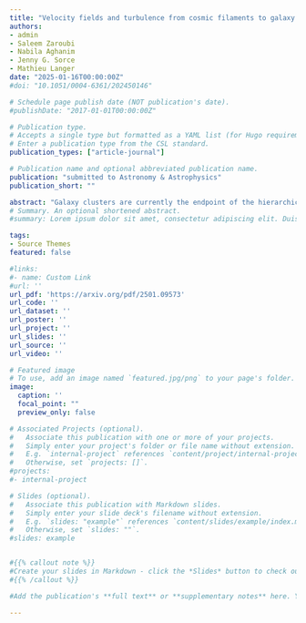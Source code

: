 ```yaml
---
title: "Velocity fields and turbulence from cosmic filaments to galaxy clusters"
authors:
- admin
- Saleem Zaroubi
- Nabila Aghanim
- Jenny G. Sorce
- Mathieu Langer
date: "2025-01-16T00:00:00Z"
#doi: "10.1051/0004-6361/202450146"

# Schedule page publish date (NOT publication's date).
#publishDate: "2017-01-01T00:00:00Z"

# Publication type.
# Accepts a single type but formatted as a YAML list (for Hugo requirements).
# Enter a publication type from the CSL standard.
publication_types: ["article-journal"]

# Publication name and optional abbreviated publication name.
publication: "submitted to Astronomy & Astrophysics"
publication_short: ""

abstract: "Galaxy clusters are currently the endpoint of the hierarchical structure formation; they form via the accretion of dark matter and cosmic gas from their local environment. In particular, filaments contribute grandly by accreting gas from cosmic matter sheets and underdense regions and feeding it to the galaxy clusters. Along the way, the gas in filaments is shocked and heated, which, together with the velocity structure within the filament, induces swirling and, thus, turbulence. In this work, we study a constrained hydrodynamical simulation replica of the Virgo cluster to characterise the velocity field in the two cosmic filaments connected to the cluster with unprecedented high resolution. First, we conduct a qualitative examination of slices extracted from the simulation. We study the temperature, the velocity field, and derived quantities in longitudinal cuts to study the general structure of the filaments and in transverse cuts to study their inner organisation and connection to cosmic matter sheets and underdense regions. Then, we conduct a quantitative study of velocities in Virgo's filaments by computing the 2D energy spectrum from 1 and 5~Mpc square maps extracted from the slices and centred on the core of the filaments. We show that the velocity field goes from mostly compressive far in the filaments to mostly solenoidal in Virgo's core. Moreover, we observe that the total energy spectrum in the filaments gains in amplitude and steepens towards Virgo." 
# Summary. An optional shortened abstract.
#summary: Lorem ipsum dolor sit amet, consectetur adipiscing elit. Duis posuere tellus ac convallis placerat. Proin tincidunt magna sed ex sollicitudin condimentum.

tags:
- Source Themes
featured: false

#links:
#- name: Custom Link
#url: ''
url_pdf: 'https://arxiv.org/pdf/2501.09573'
url_code: ''
url_dataset: ''
url_poster: ''
url_project: ''
url_slides: ''
url_source: ''
url_video: ''

# Featured image
# To use, add an image named `featured.jpg/png` to your page's folder. 
image:
  caption: ''
  focal_point: ""
  preview_only: false

# Associated Projects (optional).
#   Associate this publication with one or more of your projects.
#   Simply enter your project's folder or file name without extension.
#   E.g. `internal-project` references `content/project/internal-project/index.md`.
#   Otherwise, set `projects: []`.
#projects:
#- internal-project

# Slides (optional).
#   Associate this publication with Markdown slides.
#   Simply enter your slide deck's filename without extension.
#   E.g. `slides: "example"` references `content/slides/example/index.md`.
#   Otherwise, set `slides: ""`.
#slides: example


#{{% callout note %}}
#Create your slides in Markdown - click the *Slides* button to check out the example.
#{{% /callout %}}

#Add the publication's **full text** or **supplementary notes** here. You can use rich formatting such as including [code, math, and images](https://docs.hugoblox.com/content/writing-markdown-latex/).

---
```

